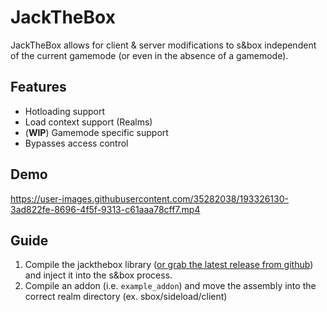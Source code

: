 # JackTheBox

JackTheBox allows for client & server modifications to s&box independent of the current gamemode (or even in the absence of a gamemode).

## Features
- Hotloading support
- Load context support (Realms)
- (**WIP**) Gamemode specific support
- Bypasses access control

## Demo

https://user-images.githubusercontent.com/35282038/193326130-3ad822fe-8696-4f5f-9313-c61aaa78cff7.mp4

## Guide

1. Compile the jackthebox library ([or grab the latest release from github](https://github.com/emesare/jackthebox/releases/tag/master)) and inject it into the s&box process.
2. Compile an addon (i.e. `example_addon`) and move the assembly into the correct realm directory (ex. sbox/sideload/client)
